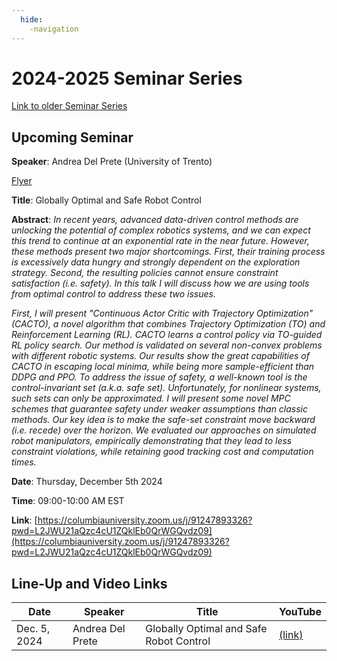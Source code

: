 ```yaml
---
  hide:
    -navigation
---
```


# 2024-2025 Seminar Series

[Link to older Seminar Series](seminars_old.md)

## Upcoming Seminar

**Speaker**: Andrea Del Prete (University of Trento)

[Flyer](assets/flyer_AndreaDelPrete-Dec5.pdf)

**Title**: Globally Optimal and Safe Robot Control

**Abstract**: *In recent years, advanced data-driven control methods are unlocking the potential of complex robotics systems, and we can expect this trend to continue at an exponential rate in the near future. However, these methods present two major shortcomings. First, their training process is excessively data hungry and strongly dependent on the exploration strategy. Second, the resulting policies cannot ensure constraint satisfaction (i.e. safety). In this talk I will discuss how we are using tools from optimal control to address these two issues.*

*First, I will present "Continuous Actor Critic with Trajectory Optimization" (CACTO), a novel algorithm that combines Trajectory Optimization (TO) and Reinforcement Learning (RL). CACTO learns a control policy via TO-guided RL policy search. Our method is validated on several non-convex problems with different robotic systems. Our results show the great capabilities of CACTO in escaping local minima, while being more sample-efficient than DDPG and PPO. To address the issue of safety, a well-known tool is the control-invariant set (a.k.a. safe set). Unfortunately, for nonlinear systems, such sets can only be approximated. I will present some novel MPC schemes that guarantee safety under weaker assumptions than classic methods. Our key idea is to make the safe-set constraint move backward (i.e. recede) over the horizon. We evaluated our approaches on simulated robot manipulators, empirically demonstrating that they lead to less constraint violations, while retaining good tracking cost and computation times.*

**Date**: Thursday, December 5th 2024

**Time**: 09:00-10:00 AM EST

**Link**: [https://columbiauniversity.zoom.us/j/91247893326?pwd=L2JWU21aQzc4cU1ZQklEb0QrWGQvdz09](https://columbiauniversity.zoom.us/j/91247893326?pwd=L2JWU21aQzc4cU1ZQklEb0QrWGQvdz09)

## Line-Up and Video Links

| Date | Speaker | Title | YouTube |
| ----------- | ----------- | ----------- | ----------- |
| Dec. 5, 2024  | Andrea Del Prete | Globally Optimal and Safe Robot Control | [(link)](https://www.youtube.com/watch?v=BQR0lANoJzI) |

